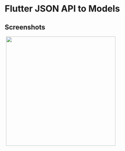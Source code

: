 # Flutter JSON API to Models
## Screenshots
<p align="start">
  <img src="https://github.com/bewtend/Flutter-JSON-API-to-Models/blob/master/screenshots/1.png" width="350"/>
</p>
